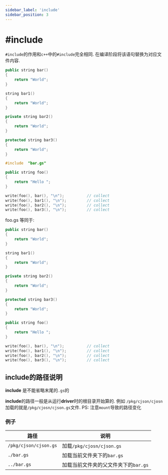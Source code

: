 ```yaml
---
sidebar_label: 'include'
sidebar_position: 3
---
```


# #include

`#include`的作用和`c++`中的`#include`完全相同. 在编译阶段将该语句替换为对应文件内容.

```cpp title="bar.gs"
public string bar()
{
    return "World";
}

string bar1()
{
    return "World";
}

private string bar2()
{
    return "World";
}

protected string bar3()
{
    return "World";
}
```

```cpp title="foo.gs"
#include  "bar.gs"

public string foo()
{
    return "Hello ";
}

write(foo(), bar(), "\n");          // collect
write(foo(), bar1(), "\n");         // collect
write(foo(), bar2(), "\n");         // collect
write(foo(), bar3(), "\n");         // collect
```

foo.gs 等同于:

```cpp title="foo.gs"
public string bar()
{
    return "World";
}

string bar1()
{
    return "World";
}

private string bar2()
{
    return "World";
}

protected string bar3()
{
    return "World";
}

public string foo()
{
    return "Hello ";
}

write(foo(), bar(), "\n");          // collect
write(foo(), bar1(), "\n");         // collect
write(foo(), bar2(), "\n");         // collect
write(foo(), bar3(), "\n");         // collect

```

## include的路径说明

**include** 是不能省略末尾的`.gs`的

**include**的路径一般是从运行**driver**时的根目录开始算的. 例如 `/pkg/cjson/cjosn`加载的就是`/pkg/cjosn/cjson.gs`文件.
PS: 注意`mount`导致的路径变化

### 例子
|路径|说明|
|-----|-----|
|`/pkg/cjson/cjson.gs`|加载`/pkg/cjosn/cjson.gs`|
|`./bar.gs`|加载当前文件夹下的`bar.gs`|
|`../bar.gs`|加载当前文件夹的父文件夹下的`bar.gs`|
